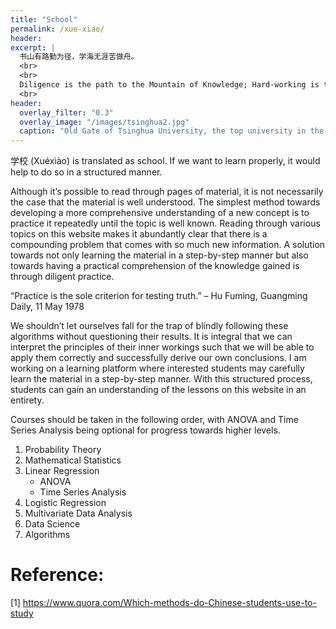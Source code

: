 ```yaml
---
title: "School"
permalink: /xue-xiao/
header:
excerpt: |
  书山有路勤为径，学海无涯苦做舟。
  <br>
  <br>
  Diligence is the path to the Mountain of Knowledge; Hard-working is the boat to the Endless Sea of Learning
  <br>
header:
  overlay_filter: "0.3"
  overlay_image: "/images/tsinghua2.jpg"
  caption: "Old Gate of Tsinghua University, the top university in the country, Beijing, China. Photo credit: [**Jaren Lim**](https://unsplash.com/@jarenlim)"
---
```

学校 (Xuéxiào) is translated as school. If we want to learn properly, it would help to do so in a structured manner.

Although it’s possible to read through pages of material, it is not necessarily the case that the material is well understood. The simplest method towards developing a more comprehensive understanding of a new concept is to practice it repeatedly until the topic is well known. Reading through various topics on this website makes it abundantly clear that there is a compounding problem that comes with so much new information. A solution towards not only learning the material in a step-by-step manner but also towards having a practical comprehension of the knowledge gained is through diligent practice.

“Practice is the sole criterion for testing truth.” – Hu Fuming, Guangming Daily, 11 May 1978

We shouldn’t let ourselves fall for the trap of blindly following these algorithms without questioning their results. It is integral that we can interpret the principles of their inner workings such that we will be able to apply them correctly and successfully derive our own conclusions.
I am working on a learning platform where interested students may carefully learn the material in a step-by-step manner. With this structured process, students can gain an understanding of the lessons on this website in an entirety.

Courses should be taken in the following order, with ANOVA and Time Series Analysis being optional for progress towards higher levels.

1.	Probability Theory
1.	Mathematical Statistics
1.	Linear Regression
    *	ANOVA
    *	Time Series Analysis
1.	Logistic Regression
1.	Multivariate Data Analysis
1.	Data Science
1.	Algorithms

# Reference:
[1] https://www.quora.com/Which-methods-do-Chinese-students-use-to-study
